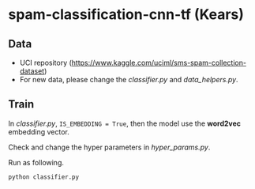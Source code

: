 # spam-classification-cnn-tf (Kears)

## Data

- UCI repository (https://www.kaggle.com/uciml/sms-spam-collection-dataset)
- For new data, please change the *classifier.py* and *data_helpers.py*.


## Train

In *classifier.py*, ```IS_EMBEDDING = True```, then the model use the **word2vec** embedding vector.

Check and change the hyper parameters in *hyper_params.py*. 

Run as following.

```
python classifier.py
```
